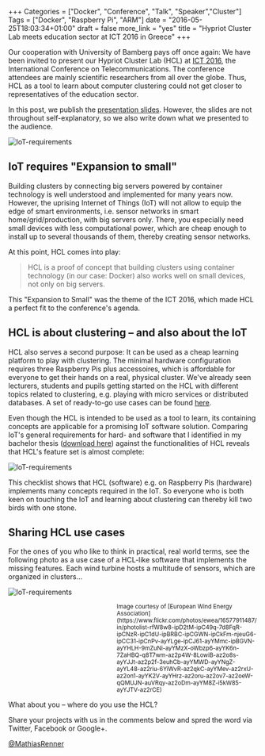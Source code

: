 +++
Categories = ["Docker", "Conference", "Talk", "Speaker","Cluster"]
Tags = ["Docker", "Raspberry Pi", "ARM"]
date = "2016-05-25T18:03:34+01:00"
draft = false
more_link = "yes"
title = "Hypriot Cluster Lab meets education sector at ICT 2016 in Greece"
+++

Our cooperation with University of Bamberg pays off once again: We have been invited to present our Hypriot Cluster Lab (HCL) at [ICT 2016](http://ict-2016.org/), the International Conference on Telecommunications. The conference attendees are mainly scientific researchers from all over the globe. Thus, HCL as a tool to learn about computer clustering could not get closer to representatives of the education sector.

In this post, we publish the [presentation slides](/images/ict-2016-greece/ICT-Presentation.pdf). However, the slides are not throughout self-explanatory, so we also write down what we presented to the audience.

![IoT-requirements](/images/ict-2016-greece/ict_logo.jpg)

<!--more-->

IoT requires "Expansion to small"
---------------------------------
Building clusters by connecting big servers powered by container technology is well understood and implemented for many years now. However, the uprising Internet of Things (IoT) will not allow to equip the edge of smart environments, i.e. sensor networks in smart home/grid/production, with big servers only. There, you especially need small devices with less computational power, which are cheap enough to install up to several thousands of them, thereby creating sensor networks.

At this point, HCL comes into play:

> HCL is a proof of concept that building clusters using container technology (in our case: Docker) also works well on small devices, not only on big servers.

This "Expansion to Small" was the theme of the ICT 2016, which made HCL a perfect fit to the conference's agenda.


HCL is about clustering – and also about the IoT
--------------------------------------------
HCL also serves a second purpose: It can be used as a cheap learning platform to play with clustering. The minimal hardware configuration requires three Raspberry Pis plus accessoires, which is affordable for everyone to get their hands on a real, physical cluster. We've already seen lecturers, students and pupils getting started on the HCL with different topics related to clustering, e.g. playing with micro services or distributed databases. A set of ready-to-go use cases can be found [here](https://github.com/hypriot/rpi-cluster-lab-demos).

Even though the HCL is intended to be used as a tool to learn, its containing concepts are applicable for a promising IoT software solution. Comparing IoT's general requirements for hard- and software that I identified in my bachelor thesis ([download here](http://mathias-renner.de/thesis.pdf)) against the functionalities of HCL reveals that HCL's feature set is almost complete:

![IoT-requirements](/images/ict-2016-greece/iot-requirements.png)

This checklist shows that HCL (software) e.g. on Raspberry Pis (hardware) implements many concepts required in the IoT. So everyone who is both keen on touching the IoT and learning about clustering can thereby kill two birds with one stone.

Sharing HCL use cases
-------------

For the ones of you who like to think in practical, real world terms, see the following photo as a use case of a HCL-like software that implements the missing features. Each wind turbine hosts a multitude of sensors, which are organized in clusters...   

![IoT-requirements](/images/ict-2016-greece/wind.jpg)
<div style="padding-left:18.8em; font-size: smaller">Image courtesy of [European Wind Energy Association](https://www.flickr.com/photos/ewea/16577911487/in/photolist-rfW8w8-ipD2tM-ipC49q-7d8FqR-ipCNzR-ipC1dU-ipBRBC-ipCGWN-ipCkFm-njeuG6-ipCC31-ipCnPv-ayYLge-ipCJ61-ayYMmc-ipBGVN-ayYHLH-9mZuNi-ayYMzX-oWbzp6-ayYK6n-7ZaHBQ-q8T7wm-az2p4W-8LowiB-az2o8s-ayYJJt-az2p2f-3euhCb-ayYMWD-ayYNgZ-ayYL48-az2riu-6YiWvR-az2qkC-ayYMev-az2rxU-az2on1-ayYK2V-ayYHrz-az2oru-az2ov7-az2oeW-qQMUJN-auVRqy-az2oDm-ayYM8Z-i5kW85-ayYJTV-az2rCE)</div>

What about you – where do you use the HCL?

Share your projects with us in the comments below and spred the word via Twitter, Facebook or Google+.

[@MathiasRenner](https://twitter.com/MathiasRenner)
